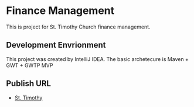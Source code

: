 # Finance Management
This is project for St. Timothy Church finance management.


## Development Envrionment
This project was created by IntelliJ IDEA.
The basic archetecure is Maven + GWT + GWTP MVP

## Publish URL
* [St. Timothy](http://sttimothy.dyndns.org/finance)

